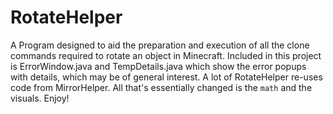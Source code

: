 # RotateHelper
A Program designed to aid the preparation and execution of all the clone commands required to rotate an object in Minecraft. Included in this project is ErrorWindow.java and TempDetails.java which show the error popups with details, which may be of general interest. A lot of RotateHelper re-uses code from MirrorHelper. All that's essentially changed is the ```math``` and the visuals. Enjoy!
